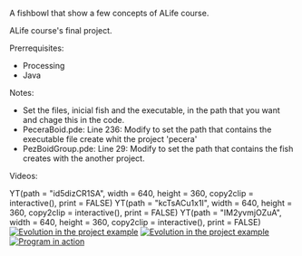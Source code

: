 A fishbowl that show a few concepts of ALife course.

ALife course's final project.

Prerrequisites:
- Processing
- Java

Notes:
- Set the files, inicial fish and the executable, in the path that you want and chage this in the code.
- PeceraBoid.pde: Line 236: Modify to set the path that contains the executable file create whit the project 'pecera'
- PezBoidGroup.pde: Line 29: Modify to set the path that contains the fish creates with the another project.

Videos:

YT(path = "id5dizCR1SA", width = 640, height = 360, copy2clip = interactive(), print = FALSE)
YT(path = "kcTsACu1x1I", width = 640, height = 360, copy2clip = interactive(), print = FALSE)
YT(path = "IM2yvmjOZuA", width = 640, height = 360, copy2clip = interactive(), print = FALSE)
[![Evolution in the project example](http://img.youtube.com/vi/id5dizCR1SA/0.jpg)](http://www.youtube.com/watch?v=id5dizCR1SA)
[![Evolution in the project example](http://img.youtube.com/vi/kcTsACu1x1I/0.jpg)](http://www.youtube.com/watch?v=kcTsACu1x1I)
[![Program in action](http://img.youtube.com/vi/IM2yvmjOZuA/0.jpg)](http://www.youtube.com/watch?v=IM2yvmjOZuA)
